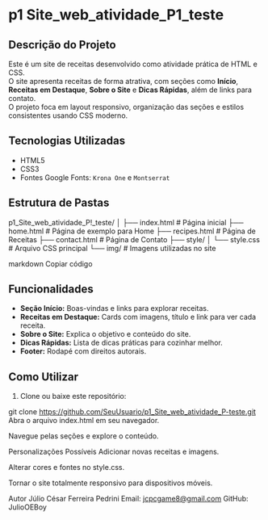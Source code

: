 # p1 Site_web_atividade_P1_teste

## Descrição do Projeto
Este é um site de receitas desenvolvido como atividade prática de HTML e CSS.  
O site apresenta receitas de forma atrativa, com seções como **Início**, **Receitas em Destaque**, **Sobre o Site** e **Dicas Rápidas**, além de links para contato.  
O projeto foca em layout responsivo, organização das seções e estilos consistentes usando CSS moderno.

## Tecnologias Utilizadas
- HTML5
- CSS3
- Fontes Google Fonts: `Krona One` e `Montserrat`

## Estrutura de Pastas
p1_Site_web_atividade_P!_teste/
│
├── index.html # Página inicial
├── home.html # Página de exemplo para Home
├── recipes.html # Página de Receitas
├── contact.html # Página de Contato
├── style/
│ └── style.css # Arquivo CSS principal
└── img/ # Imagens utilizadas no site

markdown
Copiar código

## Funcionalidades
- **Seção Início:** Boas-vindas e links para explorar receitas.  
- **Receitas em Destaque:** Cards com imagens, título e link para ver cada receita.  
- **Sobre o Site:** Explica o objetivo e conteúdo do site.  
- **Dicas Rápidas:** Lista de dicas práticas para cozinhar melhor.  
- **Footer:** Rodapé com direitos autorais.

## Como Utilizar
1. Clone ou baixe este repositório:

git clone https://github.com/SeuUsuario/p1_Site_web_atividade_P-teste.git
Abra o arquivo index.html em seu navegador.

Navegue pelas seções e explore o conteúdo.

Personalizações Possíveis
Adicionar novas receitas e imagens.

Alterar cores e fontes no style.css.

Tornar o site totalmente responsivo para dispositivos móveis.

Autor
Júlio César Ferreira Pedrini
Email: jcpcgame8@gmail.com
GitHub: JulioOEBoy
